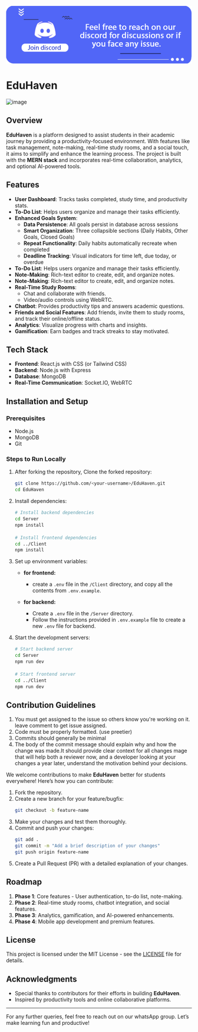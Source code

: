 [![join our group on discord](./Client/public/joinDiscordIcon.png)
](https://discord.gg/r55948xy)

# EduHaven

![image](https://github.com/user-attachments/assets/970c84bf-ac78-4583-af73-d2b8b4b393b0)

## Overview

**EduHaven** is a platform designed to assist students in their academic journey by providing a productivity-focused environment. With features like task management, note-making, real-time study rooms, and a social touch, it aims to simplify and enhance the learning process. The project is built with the **MERN stack** and incorporates real-time collaboration, analytics, and optional AI-powered tools.

## Features

- **User Dashboard**: Tracks tasks completed, study time, and productivity stats.
- **To-Do List**: Helps users organize and manage their tasks efficiently.
- **Enhanced Goals System**: 
  - **Data Persistence**: All goals persist in database across sessions
  - **Smart Organization**: Three collapsible sections (Daily Habits, Other Goals, Closed Goals)
  - **Repeat Functionality**: Daily habits automatically recreate when completed
  - **Deadline Tracking**: Visual indicators for time left, due today, or overdue
- **To-Do List**: Helps users organize and manage their tasks efficiently.
- **Note-Making**: Rich-text editor to create, edit, and organize notes.
- **Note-Making**: Rich-text editor to create, edit, and organize notes.
- **Real-Time Study Rooms**:
  - Chat and collaborate with friends.
  - Video/audio controls using WebRTC.
- **Chatbot**: Provides productivity tips and answers academic questions.
- **Friends and Social Features**: Add friends, invite them to study rooms, and track their online/offline status.
- **Analytics**: Visualize progress with charts and insights.
- **Gamification**: Earn badges and track streaks to stay motivated.

## Tech Stack

- **Frontend**: React.js with CSS (or Tailwind CSS)
- **Backend**: Node.js with Express
- **Database**: MongoDB
- **Real-Time Communication**: Socket.IO, WebRTC

## Installation and Setup

### Prerequisites

- Node.js
- MongoDB
- Git

### Steps to Run Locally

1. After forking the repository, Clone the forked repository:

   ```bash
   git clone https://github.com/<your-username>/EduHaven.git
   cd EduHaven
   ```

2. Install dependencies:

   ```bash
   # Install backend dependencies
   cd Server
   npm install

   # Install frontend dependencies
   cd ../Client
   npm install
   ```

3. Set up environment variables:

   - **for frontend:**

     - create a `.env` file in the `/Client` directory, and copy all the contents from `.env.example`.

   - **for backend:**

     - Create a `.env` file in the `/Server` directory.
     - Follow the instructions provided in `.env.example` file to create a new `.env` file for backend.

4. Start the development servers:

   ```bash
   # Start backend server
   cd Server
   npm run dev

   # Start frontend server
   cd ../Client
   npm run dev
   ```

## Contribution Guidelines

1. You must get assigned to the issue so others know you're working on it. leave comment to get issue assigned.
2. Code must be properly formatted. (use preetier)
3. Commits should generally be minimal
4. The body of the commit message should explain why and how the change was made.It should provide clear context for all changes mage that will help both a reviewer now, and a developer looking at your changes a year later, understand the motivation behind your decisions.

We welcome contributions to make **EduHaven** better for students everywhere! Here’s how you can contribute:

1. Fork the repository.
2. Create a new branch for your feature/bugfix:
   ```bash
   git checkout -b feature-name
   ```
3. Make your changes and test them thoroughly.
4. Commit and push your changes:
   ```bash
   git add .
   git commit -m "Add a brief description of your changes"
   git push origin feature-name
   ```
5. Create a Pull Request (PR) with a detailed explanation of your changes.

## Roadmap

1. **Phase 1**: Core features - User authentication, to-do list, note-making.
2. **Phase 2**: Real-time study rooms, chatbot integration, and social features.
3. **Phase 3**: Analytics, gamification, and AI-powered enhancements.
4. **Phase 4**: Mobile app development and premium features.

## License

This project is licensed under the MIT License - see the [LICENSE](LICENSE) file for details.

## Acknowledgments

- Special thanks to contributors for their efforts in building **EduHaven**.
- Inspired by productivity tools and online collaborative platforms.

---

For any further queries, feel free to reach out on our whatsApp group. Let’s make learning fun and productive!
